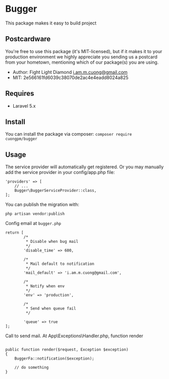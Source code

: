 # Bugger
This package makes it easy to build project

## Postcardware
You're free to use this package (it's MIT-licensed), but if it makes it to your production environment we highly appreciate you sending us a postcard from your hometown, mentioning which of our package(s) you are using.
- Author: Fight Light Diamond <i.am.m.cuong@gmail.com>
- MIT: 2e566161fd6039c38070de2ac4e4eadd8024a825

## Requires
- Laravel 5.x

## Install
You can install the package via composer:
`composer require cuongpm/bugger`

## Usage
The service provider will automatically get registered. Or you may manually add the service provider in your config/app.php file:

```
'providers' => [
    // ...
    Bugger\BuggerServiceProvider::class,
];
```

You can publish the migration with:
```angular2html
php artisan vendor:publish
```

Config email at `bugger.php`
```angular2html
return [
    	/*
    	 * Disable when bug mail
    	 */
        'disable_time' => 600,
    	
    	/*
    	 * Mail default to notification
    	 */
        'mail_default' => 'i.am.m.cuong@gmail.com',
    	
    	/*
    	 * Notify when env
    	 */
        'env' => 'production',
        
        /*
         * Send when queue fail
         */
            
        'queue' => true
];
```

Call to send mail. At App\Exceptions\Handler.php, function render 
```angular2html

public function render($request, Exception $exception)
{              
    BuggerFa::notification($exception);
    
    // do something
}

```
